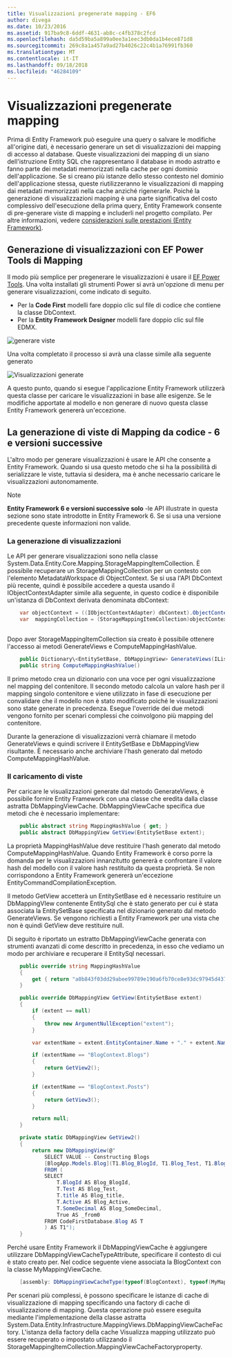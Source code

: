```yaml
---
title: Visualizzazioni pregenerate mapping - EF6
author: divega
ms.date: 10/23/2016
ms.assetid: 917ba9c8-6ddf-4631-ab8c-c4fb378c2fcd
ms.openlocfilehash: da5d59ba5a899a0ee3a1eec3db0da1b4ece871d8
ms.sourcegitcommit: 269c8a1a457a9ad27b4026c22c4b1a76991fb360
ms.translationtype: MT
ms.contentlocale: it-IT
ms.lasthandoff: 09/18/2018
ms.locfileid: "46284109"
---
```

# <a name="pre-generated-mapping-views"></a>Visualizzazioni pregenerate mapping
Prima di Entity Framework può eseguire una query o salvare le modifiche all'origine dati, è necessario generare un set di visualizzazioni dei mapping di accesso al database. Queste visualizzazioni dei mapping di un siano dell'istruzione Entity SQL che rappresentano il database in modo astratto e fanno parte dei metadati memorizzati nella cache per ogni dominio dell'applicazione. Se si creano più istanze dello stesso contesto nel dominio dell'applicazione stessa, queste riutilizzeranno le visualizzazioni di mapping dai metadati memorizzati nella cache anziché rigenerarle. Poiché la generazione di visualizzazioni mapping è una parte significativa del costo complessivo dell'esecuzione della prima query, Entity Framework consente di pre-generare viste di mapping e includerli nel progetto compilato. Per altre informazioni, vedere [considerazioni sulle prestazioni (Entity Framework)](~/ef6/fundamentals/performance/perf-whitepaper.md).

## <a name="generating-mapping-views-with-the-ef-power-tools"></a>Generazione di visualizzazioni con EF Power Tools di Mapping

Il modo più semplice per pregenerare le visualizzazioni è usare il [EF Power Tools](https://visualstudiogallery.msdn.microsoft.com/72a60b14-1581-4b9b-89f2-846072eff19d). Una volta installati gli strumenti Power si avrà un'opzione di menu per generare visualizzazioni, come indicato di seguito.

-   Per la **Code First** modelli fare doppio clic sul file di codice che contiene la classe DbContext.
-   Per la **Entity Framework Designer** modelli fare doppio clic sul file EDMX.

![generare viste](~/ef6/media/generateviews.png)

Una volta completato il processo si avrà una classe simile alla seguente generato

![Visualizzazioni generate](~/ef6/media/generatedviews.png)

A questo punto, quando si esegue l'applicazione Entity Framework utilizzerà questa classe per caricare le visualizzazioni in base alle esigenze. Se le modifiche apportate al modello e non generare di nuovo questa classe Entity Framework genererà un'eccezione.

## <a name="generating-mapping-views-from-code---ef6-onwards"></a>La generazione di viste di Mapping da codice - 6 e versioni successive

L'altro modo per generare visualizzazioni è usare le API che consente a Entity Framework. Quando si usa questo metodo che si ha la possibilità di serializzare le viste, tuttavia si desidera, ma è anche necessario caricare le visualizzazioni autonomamente.

> [!NOTE]
> **Entity Framework 6 e versioni successive solo** -le API illustrate in questa sezione sono state introdotte in Entity Framework 6. Se si usa una versione precedente queste informazioni non valide.

### <a name="generating-views"></a>La generazione di visualizzazioni

Le API per generare visualizzazioni sono nella classe System.Data.Entity.Core.Mapping.StorageMappingItemCollection. È possibile recuperare un StorageMappingCollection per un contesto con l'elemento MetadataWorkspace di ObjectContext. Se si usa l'API DbContext più recente, quindi è possibile accedere a questa usando il IObjectContextAdapter simile alla seguente, in questo codice è disponibile un'istanza di DbContext derivata denominata dbContext:

``` csharp
    var objectContext = ((IObjectContextAdapter) dbContext).ObjectContext;
    var  mappingCollection = (StorageMappingItemCollection)objectContext.MetadataWorkspace
                                                                        .GetItemCollection(DataSpace.CSSpace);
```

Dopo aver StorageMappingItemCollection sia creato è possibile ottenere l'accesso ai metodi GenerateViews e ComputeMappingHashValue.

``` csharp
    public Dictionary\<EntitySetBase, DbMappingView> GenerateViews(IList<EdmSchemaError> errors)
    public string ComputeMappingHashValue()
```

Il primo metodo crea un dizionario con una voce per ogni visualizzazione nel mapping del contenitore. Il secondo metodo calcola un valore hash per il mapping singolo contenitore e viene utilizzato in fase di esecuzione per convalidare che il modello non è stato modificato poiché le visualizzazioni sono state generate in precedenza. Esegue l'override dei due metodi vengono fornito per scenari complessi che coinvolgono più mapping del contenitore.

Durante la generazione di visualizzazioni verrà chiamare il metodo GenerateViews e quindi scrivere il EntitySetBase e DbMappingView risultante. È necessario anche archiviare l'hash generato dal metodo ComputeMappingHashValue.

### <a name="loading-views"></a>Il caricamento di viste

Per caricare le visualizzazioni generate dal metodo GenerateViews, è possibile fornire Entity Framework con una classe che eredita dalla classe astratta DbMappingViewCache. DbMappingViewCache specifica due metodi che è necessario implementare:

``` csharp
    public abstract string MappingHashValue { get; }
    public abstract DbMappingView GetView(EntitySetBase extent);
```

La proprietà MappingHashValue deve restituire l'hash generato dal metodo ComputeMappingHashValue. Quando Entity Framework è corso porre la domanda per le visualizzazioni innanzitutto genererà e confrontare il valore hash del modello con il valore hash restituito da questa proprietà. Se non corrispondono a Entity Framework genererà un'eccezione EntityCommandCompilationException.

Il metodo GetView accetterà un EntitySetBase ed è necessario restituire un DbMappingVIew contenente EntitySql che è stato generato per cui è stata associata la EntitySetBase specificata nel dizionario generato dal metodo GenerateViews. Se vengono richiesti a Entity Framework per una vista che non è quindi GetView deve restituire null.

Di seguito è riportato un estratto DbMappingViewCache generata con strumenti avanzati di come descritto in precedenza, in esso che vediamo un modo per archiviare e recuperare il EntitySql necessari.

``` csharp
    public override string MappingHashValue
    {
        get { return "a0b843f03dd29abee99789e190a6fb70ce8e93dc97945d437d9a58fb8e2afd2e"; }
    }

    public override DbMappingView GetView(EntitySetBase extent)
    {
        if (extent == null)
        {
            throw new ArgumentNullException("extent");
        }

        var extentName = extent.EntityContainer.Name + "." + extent.Name;

        if (extentName == "BlogContext.Blogs")
        {
            return GetView2();
        }

        if (extentName == "BlogContext.Posts")
        {
            return GetView3();
        }

        return null;
    }

    private static DbMappingView GetView2()
    {
        return new DbMappingView(@"
            SELECT VALUE -- Constructing Blogs
            [BlogApp.Models.Blog](T1.Blog_BlogId, T1.Blog_Test, T1.Blog_title, T1.Blog_Active, T1.Blog_SomeDecimal)
            FROM (
            SELECT
                T.BlogId AS Blog_BlogId,
                T.Test AS Blog_Test,
                T.title AS Blog_title,
                T.Active AS Blog_Active,
                T.SomeDecimal AS Blog_SomeDecimal,
                True AS _from0
            FROM CodeFirstDatabase.Blog AS T
            ) AS T1");
    }
```

Perché usare Entity Framework il DbMappingViewCache è aggiungere utilizzare DbMappingViewCacheTypeAttribute, specificare il contesto di cui è stato creato per. Nel codice seguente viene associata la BlogContext con la classe MyMappingViewCache.

``` csharp
    [assembly: DbMappingViewCacheType(typeof(BlogContext), typeof(MyMappingViewCache))]
```

Per scenari più complessi, è possono specificare le istanze di cache di visualizzazione di mapping specificando una factory di cache di visualizzazione di mapping. Questa operazione può essere eseguita mediante l'implementazione della classe astratta System.Data.Entity.Infrastructure.MappingViews.DbMappingViewCacheFactory. L'istanza della factory della cache Visualizza mapping utilizzato può essere recuperato o impostato utilizzando il StorageMappingItemCollection.MappingViewCacheFactoryproperty.

